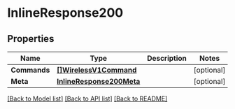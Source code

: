 # InlineResponse200

## Properties

Name | Type | Description | Notes
------------ | ------------- | ------------- | -------------
**Commands** | [**[]WirelessV1Command**](wireless.v1.command.md) |  | [optional] 
**Meta** | [**InlineResponse200Meta**](inline_response_200_meta.md) |  | [optional] 

[[Back to Model list]](../README.md#documentation-for-models) [[Back to API list]](../README.md#documentation-for-api-endpoints) [[Back to README]](../README.md)


